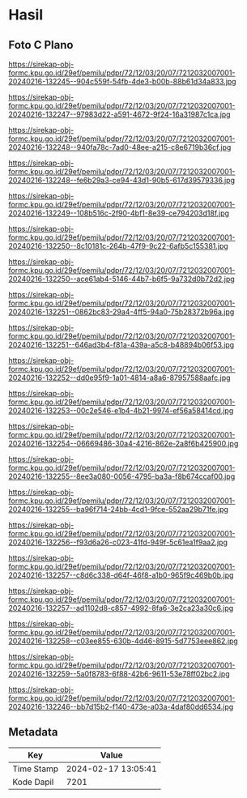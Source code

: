 # Hasil

## Foto C Plano

https://sirekap-obj-formc.kpu.go.id/29ef/pemilu/pdpr/72/12/03/20/07/7212032007001-20240216-132245--904c559f-54fb-4de3-b00b-88b61d34a833.jpg

https://sirekap-obj-formc.kpu.go.id/29ef/pemilu/pdpr/72/12/03/20/07/7212032007001-20240216-132247--97983d22-a591-4672-9f24-16a31987c1ca.jpg

https://sirekap-obj-formc.kpu.go.id/29ef/pemilu/pdpr/72/12/03/20/07/7212032007001-20240216-132248--940fa78c-7ad0-48ee-a215-c8e6719b36cf.jpg

https://sirekap-obj-formc.kpu.go.id/29ef/pemilu/pdpr/72/12/03/20/07/7212032007001-20240216-132248--fe6b29a3-ce94-43d1-90b5-617d39579336.jpg

https://sirekap-obj-formc.kpu.go.id/29ef/pemilu/pdpr/72/12/03/20/07/7212032007001-20240216-132249--108b516c-2f90-4bf1-8e39-ce794203d18f.jpg

https://sirekap-obj-formc.kpu.go.id/29ef/pemilu/pdpr/72/12/03/20/07/7212032007001-20240216-132250--8c10181c-264b-47f9-9c22-6afb5c155381.jpg

https://sirekap-obj-formc.kpu.go.id/29ef/pemilu/pdpr/72/12/03/20/07/7212032007001-20240216-132250--ace61ab4-5146-44b7-b6f5-9a732d0b72d2.jpg

https://sirekap-obj-formc.kpu.go.id/29ef/pemilu/pdpr/72/12/03/20/07/7212032007001-20240216-132251--0862bc83-29a4-4ff5-94a0-75b28372b96a.jpg

https://sirekap-obj-formc.kpu.go.id/29ef/pemilu/pdpr/72/12/03/20/07/7212032007001-20240216-132251--646ad3b4-f81a-439a-a5c8-b48894b06f53.jpg

https://sirekap-obj-formc.kpu.go.id/29ef/pemilu/pdpr/72/12/03/20/07/7212032007001-20240216-132252--dd0e95f9-1a01-4814-a8a6-87957588aafc.jpg

https://sirekap-obj-formc.kpu.go.id/29ef/pemilu/pdpr/72/12/03/20/07/7212032007001-20240216-132253--00c2e546-e1b4-4b21-9974-ef56a58414cd.jpg

https://sirekap-obj-formc.kpu.go.id/29ef/pemilu/pdpr/72/12/03/20/07/7212032007001-20240216-132254--06669486-30a4-4216-862e-2a8f6b425900.jpg

https://sirekap-obj-formc.kpu.go.id/29ef/pemilu/pdpr/72/12/03/20/07/7212032007001-20240216-132255--8ee3a080-0056-4795-ba3a-f8b674ccaf00.jpg

https://sirekap-obj-formc.kpu.go.id/29ef/pemilu/pdpr/72/12/03/20/07/7212032007001-20240216-132255--ba96f714-24bb-4cd1-9fce-552aa29b71fe.jpg

https://sirekap-obj-formc.kpu.go.id/29ef/pemilu/pdpr/72/12/03/20/07/7212032007001-20240216-132256--f93d6a26-c023-41fd-949f-5c61ea1f9aa2.jpg

https://sirekap-obj-formc.kpu.go.id/29ef/pemilu/pdpr/72/12/03/20/07/7212032007001-20240216-132257--c8d6c338-d64f-46f8-a1b0-965f9c469b0b.jpg

https://sirekap-obj-formc.kpu.go.id/29ef/pemilu/pdpr/72/12/03/20/07/7212032007001-20240216-132257--ad1102d8-c857-4992-8fa6-3e2ca23a30c6.jpg

https://sirekap-obj-formc.kpu.go.id/29ef/pemilu/pdpr/72/12/03/20/07/7212032007001-20240216-132258--c03ee855-630b-4d46-8915-5d7753eee862.jpg

https://sirekap-obj-formc.kpu.go.id/29ef/pemilu/pdpr/72/12/03/20/07/7212032007001-20240216-132259--5a0f8783-6f88-42b6-9611-53e78ff02bc2.jpg

https://sirekap-obj-formc.kpu.go.id/29ef/pemilu/pdpr/72/12/03/20/07/7212032007001-20240216-132246--bb7d15b2-f140-473e-a03a-4daf80dd6534.jpg


## Metadata

| Key        | Value               |
| ---------- | ------------------- |
| Time Stamp | 2024-02-17 13:05:41 |
| Kode Dapil | 7201                |



